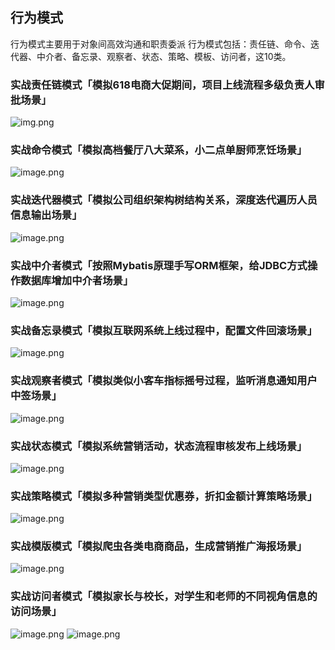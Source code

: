 ## 行为模式
行为模式主要用于对象间高效沟通和职责委派
行为模式包括：责任链、命令、迭代器、中介者、备忘录、观察者、状态、策略、模板、访问者，这10类。

### 实战责任链模式「模拟618电商大促期间，项目上线流程多级负责人审批场景」
![img.png](zmage/责任链模式.png)
### 实战命令模式「模拟高档餐厅八大菜系，小二点单厨师烹饪场景」
![image.png](zmage/命令模式.png)
### 实战迭代器模式「模拟公司组织架构树结构关系，深度迭代遍历人员信息输出场景」
![image.png](zmage/迭代器模式.png)
### 实战中介者模式「按照Mybatis原理手写ORM框架，给JDBC方式操作数据库增加中介者场景」
![image.png](zmage/中介者模式.png)
### 实战备忘录模式「模拟互联网系统上线过程中，配置文件回滚场景」
![image.png](zmage/备忘录模式.png)
### 实战观察者模式「模拟类似小客车指标摇号过程，监听消息通知用户中签场景」
![image.png](zmage/观察者模式.png)
### 实战状态模式「模拟系统营销活动，状态流程审核发布上线场景」
![image.png](zmage/状态模式.png)
### 实战策略模式「模拟多种营销类型优惠券，折扣金额计算策略场景」
![image.png](zmage/策略模式.png)
### 实战模版模式「模拟爬虫各类电商商品，生成营销推广海报场景」
![image.png](zmage/模版模式.png)
### 实战访问者模式「模拟家长与校长，对学生和老师的不同视角信息的访问场景」
![image.png](zmage/访问者模式.png)
![image.png](zmage/访问者模式类图.jpg)


